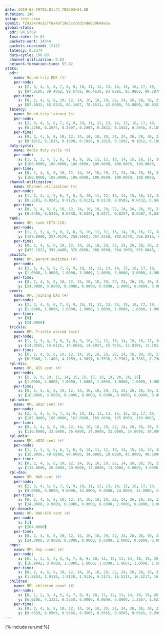 ```yaml
---
date: 2019-03-29T02:01:47.705593+01:00
duration: 240
setup: test-csma
commit: f2912474a1d7f6a4af1de5cccdd14d6630b49e6a
global-stats:
  pdr: 84.5789
  loss-rate: 2e-01
  packets-sent: 14344
  packets-received: 12132
  latency: 0.2374
  duty-cycle: 100.00
  channel-utilization: 0.03
  network-formation-time: 57.02
stats:
  pdr:
    name: Round-trip PDR (%)
    per-node:
      x: [2, 3, 4, 5, 6, 7, 8, 9, 10, 11, 12, 13, 14, 15, 16, 17, 18, 19, 20, 21, 22, 23, 24, 25]
      y: [97.8188, 99.4662, 99.6759, 96.4630, 93.8291, 95.9860, 99.2970, 97.9832, 93.1937, 94.8419, 96.4228, 97.0280, 97.4958, 0.0000, 0.0000, 0.0000, 94.7195, 96.7427, 96.7632, 96.5517, 97.3868, 97.6311, 98.0100, 97.7087]
    per-time:
      x: [0, 2, 4, 6, 8, 10, 12, 14, 16, 18, 20, 22, 24, 26, 28, 30, 32, 34, 36, 38, 40, 42, 44, 46, 48, 50, 52, 54, 56, 58, 60, 62, 64, 66, 68, 70, 72, 74, 76, 78, 80, 82, 84, 86, 88, 90, 92, 94, 96, 98, 100, 102, 104, 106, 108, 110, 112, 114, 116, 118, 120, 122, 124, 126, 128, 130, 132, 134, 136, 138, 140, 142, 144, 146, 148, 150, 152, 154, 156, 158, 160, 162, 164, 166, 168, 170, 172, 174, 176, 178, 180, 182, 184, 186, 188, 190, 192, 194, 196, 198, 200, 202, 204, 206, 208, 210, 212, 214, 216, 218, 220, 222, 224, 226, 228, 230, 232, 234, 236, 238]
      y: [87.6033, 85.8333, 84.1667, 78.1513, 62.8099, 70.0000, 80.8333, 84.1667, 86.6667, 83.3333, 86.6667, 81.6667, 85.8333, 88.3333, 84.1667, 88.3333, 82.5000, 90.7563, 82.6446, 88.3333, 89.9160, 86.7769, 84.1667, 84.8739, 69.4215, 81.6667, 85.0000, 79.1667, 85.8333, 88.3333, 90.8333, 90.0000, 90.8333, 86.6667, 85.0000, 86.6667, 85.8333, 75.0000, 77.5000, 80.0000, 83.3333, 82.5000, 81.6667, 78.3333, 79.1667, 81.6667, 77.5000, 62.5000, 64.1667, 70.0000, 70.8333, 79.1667, 81.6667, 75.0000, 80.8333, 72.5000, 69.1667, 92.5000, 89.1667, 90.8333, 87.5000, 88.3333, 80.8333, 86.6667, 86.6667, 87.5000, 87.5000, 91.6667, 85.0000, 88.3333, 88.3333, 88.3333, 90.0000, 82.5000, 85.8333, 91.6667, 85.0000, 84.1667, 84.1667, 87.5000, 91.6667, 87.5000, 89.1667, 86.6667, 86.6667, 90.0000, 89.1667, 84.1667, 85.8333, 83.3333, 88.3333, 90.0000, 89.1667, 90.0000, 87.5000, 87.5000, 86.6667, 87.5000, 86.6667, 87.5000, 85.8333, 85.0000, 90.0000, 88.3333, 85.0000, 85.8333, 90.8333, 85.8333, 88.3333, 91.6667, 86.6667, 86.6667, 86.6667, 91.6667, 89.1667, 81.6667, 93.3333, 84.1667, 83.3333, 92.0635]
  latency:
    name: Round-trip latency (s)
    per-node:
      x: [2, 3, 4, 5, 6, 7, 8, 9, 10, 11, 12, 13, 14, 15, 16, 17, 18, 19, 20, 21, 22, 23, 24, 25]
      y: [0.2760, 0.2674, 0.2997, 0.2904, 0.2832, 0.1632, 0.2946, 0.1871, 0.3153, 0.1917, 0.1918, 0.2103, 0.1910, nan, nan, nan, 0.1963, 0.2077, 0.2081, 0.2150, 0.2077, 0.2223, 0.2837, 0.2769]
    per-time:
      x: [0, 2, 4, 6, 8, 10, 12, 14, 16, 18, 20, 22, 24, 26, 28, 30, 32, 34, 36, 38, 40, 42, 44, 46, 48, 50, 52, 54, 56, 58, 60, 62, 64, 66, 68, 70, 72, 74, 76, 78, 80, 82, 84, 86, 88, 90, 92, 94, 96, 98, 100, 102, 104, 106, 108, 110, 112, 114, 116, 118, 120, 122, 124, 126, 128, 130, 132, 134, 136, 138, 140, 142, 144, 146, 148, 150, 152, 154, 156, 158, 160, 162, 164, 166, 168, 170, 172, 174, 176, 178, 180, 182, 184, 186, 188, 190, 192, 194, 196, 198, 200, 202, 204, 206, 208, 210, 212, 214, 216, 218, 220, 222, 224, 226, 228, 230, 232, 234, 236, 238]
      y: [0.1815, 0.1813, 0.1808, 0.1958, 0.1819, 0.1842, 0.1952, 0.1882, 0.1969, 0.1908, 0.2007, 0.1842, 0.1880, 0.1919, 0.1914, 0.1990, 0.1938, 0.2007, 0.1900, 0.1965, 0.1946, 0.1999, 0.1917, 0.1970, 0.1857, 0.1895, 0.1741, 0.1785, 0.1791, 0.1805, 0.1837, 0.1729, 0.1839, 0.1783, 0.1824, 0.1875, 0.1817, 0.1735, 0.1848, 0.1857, 0.1921, 0.1729, 0.1769, 0.1774, 0.1744, 0.1699, 0.1809, 0.1552, 0.1575, 0.1716, 0.1674, 0.1849, 0.1837, 0.1789, 0.1633, 0.1793, 0.1774, 0.1964, 0.1886, 0.2074, 0.1942, 0.1967, 0.1988, 0.1884, 0.1935, 0.1789, 0.1739, 0.1760, 0.1865, 0.1749, 0.1936, 0.1887, 0.1806, 0.1806, 0.1725, 0.1850, 0.1885, 0.1828, 0.1739, 0.1817, 0.1770, 0.1825, 0.1734, 0.1801, 0.1794, 0.1873, 0.1741, 0.1770, 0.1813, 0.1766, 0.1794, 0.1808, 0.1660, 0.1713, 0.1769, 0.1877, 0.1782, 0.1791, 0.1813, 0.4095, 0.5032, 0.4294, 0.4443, 0.4738, 0.4768, 0.4928, 0.5252, 0.4093, 0.5003, 0.4283, 0.5024, 0.5497, 0.4927, 0.5867, 0.5372, 0.5307, 0.5036, 0.4944, 0.4500, 0.4833]
  duty-cycle:
    name: Radio duty cycle (%)
    per-node:
      x: [1, 2, 3, 4, 5, 6, 7, 8, 9, 10, 11, 12, 13, 14, 15, 16, 17, 18, 19, 20, 21, 22, 23, 24, 25]
      y: [100.0000, 100.0000, 100.0000, 100.0000, 100.0000, 100.0000, 100.0000, 100.0000, 100.0000, 100.0000, 100.0000, 100.0000, 100.0000, 100.0000, 100.0000, 100.0000, 100.0000, 100.0000, 100.0000, 100.0000, 100.0000, 100.0000, 100.0000, 100.0000, 100.0000]
    per-time:
      x: [0, 2, 4, 6, 8, 10, 12, 14, 16, 18, 20, 22, 24, 26, 28, 30, 32, 34, 36, 38, 40, 42, 44, 46, 48, 50, 52, 54, 56, 58, 60, 62, 64, 66, 68, 70, 72, 74, 76, 78, 80, 82, 84, 86, 88, 90, 92, 94, 96, 98, 100, 102, 104, 106, 108, 110, 112, 114, 116, 118, 120, 122, 124, 126, 128, 130, 132, 134, 136, 138, 140, 142, 144, 146, 148, 150, 152, 154, 156, 158, 160, 162, 164, 166, 168, 170, 172, 174, 176, 178, 180, 182, 184, 186, 188, 190, 192, 194, 196, 198, 200, 202, 204, 206, 208, 210, 212, 214, 216, 218, 220, 222, 224, 226, 228, 230, 232, 234, 236, 238]
      y: [100.0000, 100.0000, 100.0000, 100.0000, 100.0000, 100.0000, 100.0000, 100.0000, 100.0000, 100.0000, 100.0000, 100.0000, 100.0000, 100.0000, 100.0000, 100.0000, 100.0000, 100.0000, 100.0000, 100.0000, 100.0000, 100.0000, 100.0000, 100.0000, 100.0000, 100.0000, 100.0000, 100.0000, 100.0000, 100.0000, 100.0000, 100.0000, 100.0000, 100.0000, 100.0000, 100.0000, 100.0000, 100.0000, 100.0000, 100.0000, 100.0000, 100.0000, 100.0000, 100.0000, 100.0000, 100.0000, 100.0000, 100.0000, 100.0000, 100.0000, 100.0000, 100.0000, 100.0000, 100.0000, 100.0000, 100.0000, 100.0000, 100.0000, 100.0000, 100.0000, 100.0000, 100.0000, 100.0000, 100.0000, 100.0000, 100.0000, 100.0000, 100.0000, 100.0000, 100.0000, 100.0000, 100.0000, 100.0000, 100.0000, 100.0000, 100.0000, 100.0000, 100.0000, 100.0000, 100.0000, 100.0000, 100.0000, 100.0000, 100.0000, 100.0000, 100.0000, 100.0000, 100.0000, 100.0000, 100.0000, 100.0000, 100.0000, 100.0000, 100.0000, 100.0000, 100.0000, 100.0000, 100.0000, 100.0000, 100.0000, 100.0000, 100.0000, 100.0000, 100.0000, 100.0000, 100.0000, 100.0000, 100.0000, 100.0000, 100.0000, 100.0000, 100.0000, 100.0000, 100.0000, 100.0000, 100.0000, 100.0000, 100.0000, 100.0000, 100.0000]
  channel-utilization:
    name: Channel utilization (%)
    per-node:
      x: [1, 2, 3, 4, 5, 6, 7, 8, 9, 10, 11, 12, 13, 14, 15, 16, 17, 18, 19, 20, 21, 22, 23, 24, 25]
      y: [0.2181, 0.0245, 0.0125, 0.0131, 0.0130, 0.0505, 0.0432, 0.0422, 0.0144, 0.0344, 0.0139, 0.0158, 0.0138, 0.0145, 0.1575, 0.0059, 0.0083, 0.0378, 0.0207, 0.0222, 0.0178, 0.0136, 0.0232, 0.0147, 0.0147]
    per-time:
      x: [0, 2, 4, 6, 8, 10, 12, 14, 16, 18, 20, 22, 24, 26, 28, 30, 32, 34, 36, 38, 40, 42, 44, 46, 48, 50, 52, 54, 56, 58, 60, 62, 64, 66, 68, 70, 72, 74, 76, 78, 80, 82, 84, 86, 88, 90, 92, 94, 96, 98, 100, 102, 104, 106, 108, 110, 112, 114, 116, 118, 120, 122, 124, 126, 128, 130, 132, 134, 136, 138, 140, 142, 144, 146, 148, 150, 152, 154, 156, 158, 160, 162, 164, 166, 168, 170, 172, 174, 176, 178, 180, 182, 184, 186, 188, 190, 192, 194, 196, 198, 200, 202, 204, 206, 208, 210, 212, 214, 216, 218, 220, 222, 224, 226, 228, 230, 232, 234, 236, 238]
      y: [0.0485, 0.0346, 0.0338, 0.0325, 0.0271, 0.0257, 0.0307, 0.0332, 0.0338, 0.0317, 0.0342, 0.0329, 0.0340, 0.0339, 0.0454, 0.0408, 0.0362, 0.0364, 0.0301, 0.0368, 0.0349, 0.0359, 0.0339, 0.0333, 0.0349, 0.0252, 0.0345, 0.0293, 0.0382, 0.0429, 0.0342, 0.0378, 0.0331, 0.0371, 0.0297, 0.0349, 0.0319, 0.0339, 0.0278, 0.0319, 0.0326, 0.0367, 0.0427, 0.0401, 0.0313, 0.0324, 0.0284, 0.0288, 0.0207, 0.0218, 0.0294, 0.0276, 0.0334, 0.0314, 0.0286, 0.0280, 0.0298, 0.0433, 0.0406, 0.0387, 0.0394, 0.0393, 0.0366, 0.0385, 0.0369, 0.0348, 0.0340, 0.0344, 0.0383, 0.0336, 0.0357, 0.0405, 0.0366, 0.0345, 0.0327, 0.0362, 0.0328, 0.0384, 0.0353, 0.0344, 0.0333, 0.0344, 0.0374, 0.0346, 0.0328, 0.0369, 0.0384, 0.0351, 0.0320, 0.0340, 0.0330, 0.0358, 0.0336, 0.0319, 0.0347, 0.0338, 0.0357, 0.0339, 0.0325, 0.0363, 0.0353, 0.0348, 0.0322, 0.0320, 0.0357, 0.0346, 0.0338, 0.0346, 0.0360, 0.0359, 0.0349, 0.0349, 0.0333, 0.0375, 0.0391, 0.0334, 0.0332, 0.0364, 0.0396, 0.0351]
  rank:
    name: RPL rank (ETX-128)
    per-node:
      x: [1, 2, 3, 4, 5, 6, 7, 8, 9, 10, 11, 12, 13, 14, 15, 16, 17, 18, 19, 20, 21, 22, 23, 24, 25]
      y: [128.0000, 257.9129, 258.5602, 257.5560, 802.6270, 256.8216, 604.5574, 536.0328, 658.3918, 258.1618, 390.5661, 927.9671, 687.9429, 393.6983, 274.8548, 925.8943, 396.3539, 934.3049, 403.7967, 408.8008, 416.7842, 400.9917, 447.6763, 544.6802, 538.5447]
    per-time:
      x: [0, 2, 4, 6, 8, 10, 12, 14, 16, 18, 20, 22, 24, 26, 28, 30, 32, 34, 36, 38, 40, 42, 44, 46, 48, 50, 52, 54, 56, 58, 60, 62, 64, 66, 68, 70, 72, 74, 76, 78, 80, 82, 84, 86, 88, 90, 92, 94, 96, 98, 100, 102, 104, 106, 108, 110, 112, 114, 116, 118, 120, 122, 124, 126, 128, 130, 132, 134, 136, 138, 140, 142, 144, 146, 148, 150, 152, 154, 156, 158, 160, 162, 164, 166, 168, 170, 172, 174, 176, 178, 180, 182, 184, 186, 188, 190, 192, 194, 196, 198, 200, 202, 204, 206, 208, 210, 212, 214, 216, 218, 220, 222, 224, 226, 228, 230, 232, 234, 236, 238]
      y: [475.1622, 399.4400, 378.6600, 368.0000, 364.1600, 355.8846, 354.1400, 349.5400, 350.8600, 352.4600, 352.1600, 351.5200, 353.2000, 350.8600, 2774.7222, 363.1800, 364.3400, 363.2400, 363.2000, 357.4510, 353.9800, 353.3400, 354.1400, 350.8824, 349.0400, 348.3400, 349.5000, 348.6600, 2860.5385, 366.4510, 357.7400, 355.9000, 357.9200, 356.8000, 358.2745, 355.6863, 357.3333, 364.0000, 360.7400, 363.1569, 360.4400, 2775.9074, 347.9000, 2856.5385, 343.8000, 344.8200, 345.5400, 346.2549, 346.5000, 347.6400, 348.7400, 345.2600, 346.2200, 346.2200, 347.0400, 349.2600, 4108.6731, 1591.8519, 368.9804, 369.8077, 366.5000, 366.3800, 366.3400, 368.0980, 362.1154, 354.4200, 353.7200, 353.3200, 354.5800, 355.1400, 354.9400, 354.0588, 353.0200, 351.4400, 350.5600, 350.9400, 352.9600, 356.0800, 358.7800, 358.7400, 359.5686, 357.2549, 354.5600, 354.1200, 356.2200, 356.0000, 356.8200, 356.0800, 355.0400, 356.0600, 357.1600, 356.8800, 357.9804, 353.6600, 354.2000, 354.4600, 353.3600, 356.0000, 355.7451, 352.1600, 352.8600, 352.5200, 351.3200, 348.1600, 350.4400, 349.6800, 351.0800, 349.9800, 355.7059, 352.5000, 351.3600, 350.7000, 352.1000, 352.7059, 354.1800, 353.1000, 351.6200, 355.5769, 348.7000, 352.1400]
  pswitch:
    name: RPL parent switches (#)
    per-node:
      x: [2, 3, 4, 5, 6, 7, 8, 9, 10, 11, 12, 13, 14, 15, 16, 17, 18, 19, 20, 21, 22, 23, 24, 25]
      y: [1.0000, 1.0000, 1.0000, 3.0000, 1.0000, 3.0000, 3.0000, 4.0000, 1.0000, 2.0000, 2.0000, 4.0000, 2.0000, 1.0000, 5.0000, 3.0000, 5.0000, 1.0000, 1.0000, 1.0000, 1.0000, 1.0000, 7.0000, 6.0000]
    per-time:
      x: [0, 2, 4, 6, 8, 10, 12, 14, 16, 18, 20, 22, 24, 26, 28, 30, 32, 34, 36, 38, 40, 42, 44, 46, 48, 50, 52, 54, 56, 58, 60, 62, 64, 66, 68, 70, 72, 74, 76, 78, 80, 82, 84, 86, 88, 90, 92, 94, 96, 98, 100, 102, 104, 106, 108, 110, 112, 114, 116, 118, 120, 122, 124, 126, 128, 130, 132, 134, 136, 138, 140, 142, 144, 146, 148, 150, 152, 154, 156, 158, 160, 162, 164, 166, 168, 170, 172, 174, 176, 178, 180, 182, 184, 186, 188, 190, 192, 194, 196, 198, 200, 202, 204, 206, 208, 210, 212, 214, 216, 218, 220, 222, 224, 226, 228, 230, 232, 234]
      y: [24.0000, 0.0000, 0.0000, 0.0000, 0.0000, 2.0000, 0.0000, 0.0000, 0.0000, 0.0000, 0.0000, 0.0000, 0.0000, 0.0000, 2.0000, 0.0000, 0.0000, 0.0000, 0.0000, 1.0000, 0.0000, 0.0000, 0.0000, 1.0000, 0.0000, 0.0000, 0.0000, 0.0000, 1.0000, 1.0000, 0.0000, 0.0000, 0.0000, 0.0000, 1.0000, 1.0000, 1.0000, 0.0000, 0.0000, 1.0000, 0.0000, 3.0000, 0.0000, 1.0000, 0.0000, 0.0000, 0.0000, 1.0000, 0.0000, 0.0000, 0.0000, 0.0000, 0.0000, 0.0000, 0.0000, 0.0000, 0.0000, 3.0000, 1.0000, 2.0000, 0.0000, 0.0000, 0.0000, 1.0000, 2.0000, 0.0000, 0.0000, 0.0000, 0.0000, 0.0000, 0.0000, 1.0000, 0.0000, 0.0000, 0.0000, 0.0000, 0.0000, 0.0000, 0.0000, 0.0000, 1.0000, 1.0000, 0.0000, 0.0000, 0.0000, 0.0000, 0.0000, 0.0000, 0.0000, 0.0000, 0.0000, 0.0000, 1.0000, 0.0000, 0.0000, 0.0000, 0.0000, 1.0000, 1.0000, 0.0000, 0.0000, 0.0000, 0.0000, 0.0000, 0.0000, 0.0000, 0.0000, 0.0000, 1.0000, 0.0000, 0.0000, 0.0000, 0.0000, 1.0000, 0.0000, 0.0000, 0.0000, 2.0000]
  event:
    name: RPL joining DAG (#)
    per-node:
      x: [2, 3, 4, 5, 6, 7, 8, 9, 10, 11, 12, 13, 14, 15, 16, 17, 18, 19, 20, 21, 22, 23, 24, 25]
      y: [1.0000, 1.0000, 1.0000, 1.0000, 1.0000, 1.0000, 1.0000, 1.0000, 1.0000, 1.0000, 1.0000, 1.0000, 1.0000, 1.0000, 1.0000, 1.0000, 1.0000, 1.0000, 1.0000, 1.0000, 1.0000, 1.0000, 1.0000, 1.0000]
    per-time:
      x: [0]
      y: [24.0000]
  trickle:
    name: RPL Trickle period (min)
    per-node:
      x: [1, 2, 3, 4, 5, 6, 7, 8, 9, 10, 11, 12, 13, 14, 15, 16, 17, 18, 19, 20, 21, 22, 23, 24, 25]
      y: [14.9555, 14.0125, 14.6850, 14.8937, 15.7531, 13.8108, 13.2012, 14.8849, 14.7531, 14.8937, 14.8314, 13.8135, 12.9389, 14.5944, 14.6499, 15.4796, 13.7702, 15.3556, 15.4475, 15.4475, 15.4475, 15.4475, 15.4566, 15.7566, 15.7521]
    per-time:
      x: [0, 2, 4, 6, 8, 10, 12, 14, 16, 18, 20, 22, 24, 26, 28, 30, 32, 34, 36, 38, 40, 42, 44, 46, 48, 50, 52, 54, 56, 58, 60, 62, 64, 66, 68, 70, 72, 74, 76, 78, 80, 82, 84, 86, 88, 90, 92, 94, 96, 98, 100, 102, 104, 106, 108, 110, 112, 114, 116, 118, 120, 122, 124, 126, 128, 130, 132, 134, 136, 138, 140, 142, 144, 146, 148, 150, 152, 154, 156, 158, 160, 162, 164, 166, 168, 170, 172, 174, 176, 178, 180, 182, 184, 186, 188, 190, 192, 194, 196, 198, 200, 202, 204, 206, 208, 210, 212, 214, 216, 218, 220, 222, 224, 226, 228, 230, 232, 234, 236, 238]
      y: [0.5046, 2.1408, 4.1069, 4.3691, 6.5536, 8.7381, 8.7381, 8.7381, 10.6605, 17.4763, 17.4763, 17.4763, 17.4763, 17.4763, 12.9795, 9.8304, 10.1362, 11.1848, 11.1848, 13.1929, 13.2820, 13.2820, 13.2820, 15.2489, 17.4763, 17.4763, 17.4763, 17.4763, 17.4763, 8.3312, 8.9129, 10.1362, 10.1362, 12.5829, 12.6789, 12.6789, 12.5075, 15.0296, 17.4763, 17.4763, 17.4763, 12.3183, 6.1713, 5.7974, 5.7672, 6.8157, 8.0391, 9.2521, 10.8353, 10.8353, 11.3596, 11.8839, 17.4763, 17.4763, 17.4763, 17.4763, 17.4763, 15.6103, 15.6772, 15.9219, 15.9034, 16.1655, 16.4277, 16.2769, 16.3000, 16.6025, 17.4763, 17.4763, 17.4763, 17.4763, 17.4763, 17.4763, 17.4763, 17.4763, 17.4763, 17.4763, 17.4763, 17.4763, 17.4763, 17.4763, 17.4763, 17.4763, 17.4763, 17.4763, 17.4763, 17.4763, 17.4763, 17.4763, 17.4763, 17.4763, 17.4763, 17.4763, 17.4763, 17.4763, 17.4763, 17.4763, 17.4763, 17.4763, 17.4763, 17.4763, 17.4763, 17.4763, 17.4763, 17.4763, 17.4763, 17.4763, 17.4763, 17.4763, 17.4763, 17.4763, 17.4763, 17.4763, 17.4763, 17.4763, 17.4763, 17.4763, 17.4763, 17.4763, 17.4763, 17.4763]
  rpl-dis:
    name: RPL DIS sent (#)
    per-node:
      x: [5, 8, 9, 10, 11, 14, 15, 16, 17, 18, 19, 20, 24, 25]
      y: [1.0000, 1.0000, 1.0000, 1.0000, 1.0000, 1.0000, 1.0000, 1.0000, 1.0000, 1.0000, 1.0000, 1.0000, 1.0000, 1.0000]
    per-time:
      x: [0, 2, 4, 6, 8, 10, 12, 14, 16, 18, 20, 22, 24, 26, 28, 30, 32, 34, 36, 38, 40, 42, 44, 46, 48, 50, 52, 54, 56, 58, 60, 62, 64, 66, 68, 70, 72, 74, 76, 78, 80, 82, 84, 86]
      y: [10.0000, 0.0000, 0.0000, 0.0000, 0.0000, 0.0000, 0.0000, 0.0000, 0.0000, 0.0000, 0.0000, 0.0000, 0.0000, 0.0000, 1.0000, 0.0000, 0.0000, 0.0000, 0.0000, 0.0000, 0.0000, 0.0000, 0.0000, 0.0000, 0.0000, 0.0000, 0.0000, 0.0000, 1.0000, 0.0000, 0.0000, 0.0000, 0.0000, 0.0000, 0.0000, 0.0000, 0.0000, 0.0000, 0.0000, 0.0000, 0.0000, 1.0000, 0.0000, 1.0000]
  rpl-udio:
    name: RPL uDIO sent (#)
    per-node:
      x: [2, 3, 4, 5, 6, 7, 8, 9, 10, 11, 12, 13, 14, 15, 16, 17, 18, 19, 20, 21, 22, 23, 24, 25]
      y: [165.0000, 166.0000, 161.0000, 169.0000, 165.0000, 160.0000, 169.0000, 161.0000, 163.0000, 159.0000, 170.0000, 165.0000, 173.0000, 153.0000, 182.0000, 181.0000, 163.0000, 156.0000, 165.0000, 167.0000, 161.0000, 169.0000, 165.0000, 167.0000]
    per-time:
      x: [0, 2, 4, 6, 8, 10, 12, 14, 16, 18, 20, 22, 24, 26, 28, 30, 32, 34, 36, 38, 40, 42, 44, 46, 48, 50, 52, 54, 56, 58, 60, 62, 64, 66, 68, 70, 72, 74, 76, 78, 80, 82, 84, 86, 88, 90, 92, 94, 96, 98, 100, 102, 104, 106, 108, 110, 112, 114, 116, 118, 120, 122, 124, 126, 128, 130, 132, 134, 136, 138, 140, 142, 144, 146, 148, 150, 152, 154, 156, 158, 160, 162, 164, 166, 168, 170, 172, 174, 176, 178, 180, 182, 184, 186, 188, 190, 192, 194, 196, 198, 200, 202, 204, 206, 208, 210, 212, 214, 216, 218, 220, 222, 224, 226, 228, 230, 232, 234, 236, 238, 240]
      y: [110.0000, 33.0000, 36.0000, 37.0000, 32.0000, 34.0000, 34.0000, 32.0000, 33.0000, 33.0000, 29.0000, 32.0000, 33.0000, 34.0000, 40.0000, 27.0000, 31.0000, 34.0000, 28.0000, 35.0000, 34.0000, 28.0000, 36.0000, 30.0000, 31.0000, 33.0000, 33.0000, 31.0000, 32.0000, 37.0000, 31.0000, 38.0000, 32.0000, 31.0000, 26.0000, 30.0000, 30.0000, 34.0000, 34.0000, 34.0000, 31.0000, 34.0000, 28.0000, 36.0000, 28.0000, 36.0000, 32.0000, 37.0000, 32.0000, 25.0000, 34.0000, 33.0000, 32.0000, 33.0000, 37.0000, 31.0000, 33.0000, 36.0000, 32.0000, 34.0000, 34.0000, 31.0000, 36.0000, 31.0000, 30.0000, 26.0000, 36.0000, 37.0000, 34.0000, 31.0000, 33.0000, 30.0000, 26.0000, 35.0000, 31.0000, 41.0000, 26.0000, 37.0000, 28.0000, 33.0000, 34.0000, 31.0000, 36.0000, 31.0000, 26.0000, 39.0000, 28.0000, 32.0000, 35.0000, 34.0000, 31.0000, 34.0000, 32.0000, 32.0000, 38.0000, 30.0000, 27.0000, 34.0000, 34.0000, 33.0000, 28.0000, 33.0000, 30.0000, 33.0000, 33.0000, 33.0000, 27.0000, 33.0000, 31.0000, 30.0000, 37.0000, 29.0000, 37.0000, 32.0000, 36.0000, 31.0000, 31.0000, 33.0000, 34.0000, 29.0000, 2.0000]
  rpl-mdio:
    name: RPL mDIO sent (#)
    per-node:
      x: [1, 2, 3, 4, 5, 6, 7, 8, 9, 10, 11, 12, 13, 14, 15, 16, 17, 18, 19, 20, 21, 22, 23, 24, 25]
      y: [35.0000, 40.0000, 40.0000, 34.0000, 28.0000, 45.0000, 49.0000, 35.0000, 34.0000, 34.0000, 35.0000, 46.0000, 51.0000, 40.0000, 39.0000, 34.0000, 45.0000, 33.0000, 31.0000, 33.0000, 31.0000, 32.0000, 32.0000, 27.0000, 27.0000]
    per-time:
      x: [0, 2, 4, 6, 8, 10, 12, 14, 16, 18, 20, 22, 24, 26, 28, 30, 32, 34, 36, 38, 40, 42, 44, 46, 48, 50, 52, 54, 56, 58, 60, 62, 64, 66, 68, 70, 72, 74, 76, 78, 80, 82, 84, 86, 88, 90, 92, 94, 96, 98, 100, 102, 104, 106, 108, 110, 112, 114, 116, 118, 120, 122, 124, 126, 128, 130, 132, 134, 136, 138, 140, 142, 144, 146, 148, 150, 152, 154, 156, 158, 160, 162, 164, 166, 168, 170, 172, 174, 176, 178, 180, 182, 184, 186, 188, 190, 192, 194, 196, 198, 200, 202, 204, 206, 208, 210, 212, 214, 216, 218, 220, 222, 224, 226, 228, 230, 232, 234, 236, 238]
      y: [114.0000, 26.0000, 20.0000, 12.0000, 13.0000, 0.0000, 3.0000, 7.0000, 15.0000, 0.0000, 0.0000, 0.0000, 0.0000, 9.0000, 26.0000, 37.0000, 18.0000, 1.0000, 9.0000, 3.0000, 0.0000, 3.0000, 7.0000, 6.0000, 4.0000, 4.0000, 1.0000, 0.0000, 1.0000, 70.0000, 12.0000, 7.0000, 8.0000, 10.0000, 2.0000, 3.0000, 4.0000, 7.0000, 0.0000, 3.0000, 2.0000, 24.0000, 65.0000, 57.0000, 29.0000, 19.0000, 6.0000, 13.0000, 1.0000, 1.0000, 12.0000, 8.0000, 1.0000, 1.0000, 1.0000, 1.0000, 1.0000, 15.0000, 8.0000, 7.0000, 7.0000, 3.0000, 1.0000, 1.0000, 0.0000, 3.0000, 6.0000, 4.0000, 5.0000, 3.0000, 1.0000, 2.0000, 3.0000, 0.0000, 3.0000, 4.0000, 4.0000, 8.0000, 2.0000, 1.0000, 2.0000, 2.0000, 2.0000, 4.0000, 3.0000, 4.0000, 2.0000, 3.0000, 2.0000, 3.0000, 3.0000, 2.0000, 1.0000, 2.0000, 6.0000, 5.0000, 3.0000, 3.0000, 2.0000, 0.0000, 2.0000, 3.0000, 5.0000, 6.0000, 2.0000, 3.0000, 0.0000, 4.0000, 0.0000, 8.0000, 3.0000, 1.0000, 6.0000, 1.0000, 0.0000, 4.0000, 1.0000, 0.0000, 6.0000, 3.0000]
  rpl-dao:
    name: RPL DAO sent (#)
    per-node:
      x: [2, 3, 4, 5, 6, 7, 8, 9, 10, 11, 12, 13, 14, 15, 16, 17, 18, 19, 20, 21, 22, 23, 24, 25]
      y: [9.0000, 9.0000, 9.0000, 14.0000, 9.0000, 14.0000, 14.0000, 14.0000, 9.0000, 9.0000, 16.0000, 15.0000, 10.0000, 9.0000, 16.0000, 10.0000, 16.0000, 9.0000, 9.0000, 9.0000, 9.0000, 9.0000, 13.0000, 12.0000]
    per-time:
      x: [0, 2, 4, 6, 8, 10, 12, 14, 16, 18, 20, 22, 24, 26, 28, 30, 32, 34, 36, 38, 40, 42, 44, 46, 48, 50, 52, 54, 56, 58, 60, 62, 64, 66, 68, 70, 72, 74, 76, 78, 80, 82, 84, 86, 88, 90, 92, 94, 96, 98, 100, 102, 104, 106, 108, 110, 112, 114, 116, 118, 120, 122, 124, 126, 128, 130, 132, 134, 136, 138, 140, 142, 144, 146, 148, 150, 152, 154, 156, 158, 160, 162, 164, 166, 168, 170, 172, 174, 176, 178, 180, 182, 184, 186, 188, 190, 192, 194, 196, 198, 200, 202, 204, 206, 208, 210, 212, 214, 216, 218, 220, 222, 224, 226, 228, 230, 232, 234, 236, 238, 240]
      y: [24.0000, 0.0000, 0.0000, 0.0000, 0.0000, 2.0000, 0.0000, 0.0000, 0.0000, 0.0000, 0.0000, 0.0000, 0.0000, 0.0000, 31.0000, 0.0000, 0.0000, 0.0000, 0.0000, 3.0000, 0.0000, 0.0000, 0.0000, 1.0000, 0.0000, 0.0000, 0.0000, 0.0000, 24.0000, 2.0000, 0.0000, 0.0000, 0.0000, 2.0000, 2.0000, 1.0000, 1.0000, 1.0000, 0.0000, 1.0000, 0.0000, 7.0000, 12.0000, 9.0000, 0.0000, 0.0000, 0.0000, 1.0000, 1.0000, 2.0000, 0.0000, 2.0000, 0.0000, 1.0000, 0.0000, 1.0000, 16.0000, 17.0000, 1.0000, 2.0000, 0.0000, 1.0000, 0.0000, 3.0000, 2.0000, 2.0000, 0.0000, 0.0000, 0.0000, 0.0000, 4.0000, 9.0000, 2.0000, 2.0000, 0.0000, 1.0000, 0.0000, 1.0000, 2.0000, 2.0000, 2.0000, 1.0000, 0.0000, 0.0000, 1.0000, 12.0000, 2.0000, 0.0000, 1.0000, 1.0000, 0.0000, 1.0000, 2.0000, 2.0000, 2.0000, 1.0000, 0.0000, 1.0000, 2.0000, 9.0000, 4.0000, 1.0000, 0.0000, 0.0000, 1.0000, 1.0000, 1.0000, 1.0000, 3.0000, 0.0000, 1.0000, 0.0000, 1.0000, 10.0000, 5.0000, 1.0000, 0.0000, 2.0000, 1.0000, 0.0000, 1.0000]
  rpl-daoack:
    name: RPL DAO-ACK sent (#)
    per-node:
      x: [1]
      y: [264.0000]
    per-time:
      x: [0, 2, 4, 6, 8, 10, 12, 14, 16, 18, 20, 22, 24, 26, 28, 30, 32, 34, 36, 38, 40, 42, 44, 46, 48, 50, 52, 54, 56, 58, 60, 62, 64, 66, 68, 70, 72, 74, 76, 78, 80, 82, 84, 86, 88, 90, 92, 94, 96, 98, 100, 102, 104, 106, 108, 110, 112, 114, 116, 118, 120, 122, 124, 126, 128, 130, 132, 134, 136, 138, 140, 142, 144, 146, 148, 150, 152, 154, 156, 158, 160, 162, 164, 166, 168, 170, 172, 174, 176, 178, 180, 182, 184, 186, 188, 190, 192, 194, 196, 198, 200, 202, 204, 206, 208, 210, 212, 214, 216, 218, 220, 222, 224, 226, 228, 230, 232, 234, 236, 238, 240]
      y: [24.0000, 0.0000, 0.0000, 0.0000, 0.0000, 2.0000, 0.0000, 0.0000, 0.0000, 0.0000, 0.0000, 0.0000, 0.0000, 0.0000, 27.0000, 0.0000, 0.0000, 0.0000, 0.0000, 3.0000, 0.0000, 0.0000, 0.0000, 1.0000, 0.0000, 0.0000, 0.0000, 0.0000, 24.0000, 2.0000, 0.0000, 0.0000, 0.0000, 2.0000, 2.0000, 1.0000, 1.0000, 1.0000, 0.0000, 1.0000, 0.0000, 7.0000, 12.0000, 9.0000, 0.0000, 0.0000, 0.0000, 1.0000, 1.0000, 2.0000, 0.0000, 2.0000, 0.0000, 1.0000, 0.0000, 1.0000, 15.0000, 14.0000, 1.0000, 2.0000, 0.0000, 1.0000, 0.0000, 3.0000, 2.0000, 2.0000, 0.0000, 0.0000, 0.0000, 0.0000, 4.0000, 9.0000, 2.0000, 2.0000, 0.0000, 1.0000, 0.0000, 1.0000, 2.0000, 2.0000, 2.0000, 1.0000, 0.0000, 0.0000, 1.0000, 12.0000, 2.0000, 0.0000, 1.0000, 1.0000, 0.0000, 1.0000, 2.0000, 2.0000, 2.0000, 1.0000, 0.0000, 1.0000, 2.0000, 9.0000, 4.0000, 1.0000, 0.0000, 0.0000, 1.0000, 1.0000, 1.0000, 1.0000, 3.0000, 0.0000, 1.0000, 0.0000, 1.0000, 10.0000, 5.0000, 1.0000, 0.0000, 2.0000, 1.0000, 0.0000, 1.0000]
  hops:
    name: RPL hop count (#)
    per-node:
      x: [0, 1, 2, 3, 4, 5, 6, 7, 8, 9, 10, 11, 12, 13, 14, 18, 19, 20, 21, 22, 23, 24, 25]
      y: [16.9042, 0.0000, 1.0000, 1.0000, 1.0000, 1.0667, 1.0000, 1.5875, 1.0750, 2.0458, 1.0000, 2.0000, 2.0000, 2.5833, 2.0000, 2.2458, 17.6000, 17.6000, 17.6000, 17.6000, 17.6000, 18.1883, 4.3250]
    per-time:
      x: [0, 2, 4, 6, 8, 10, 12, 14, 16, 18, 20, 22, 24, 26, 28, 30, 32, 34, 36, 38, 40, 42, 44, 46, 48, 50, 52, 54, 56, 58, 60, 62, 64, 66, 68, 70, 72, 74, 76, 78, 80, 82, 84, 86, 88, 90, 92, 94, 96, 98, 100, 102, 104, 106, 108, 110, 112, 114, 116, 118, 120, 122, 124, 126, 128, 130, 132, 134, 136, 138, 140, 142, 144, 146, 148, 150, 152, 154, 156, 158, 160, 162, 164, 166, 168, 170, 172, 174, 176, 178, 180, 182, 184, 186, 188, 190, 192, 194, 196, 198, 200, 202, 204, 206, 208, 210, 212, 214, 216, 218, 220, 222, 224, 226, 228, 230, 232, 234, 236, 238]
      y: [1.8824, 1.9130, 1.9130, 1.9130, 9.2174, 16.5217, 16.5217, 16.5217, 16.5217, 16.5217, 16.5217, 16.5217, 16.5217, 16.5217, 16.6087, 16.6087, 16.6087, 16.6087, 16.6087, 16.5870, 16.5652, 16.5652, 16.5652, 16.5217, 16.5217, 16.5217, 16.5217, 16.5217, 16.5217, 16.5652, 16.5652, 16.5652, 16.5652, 16.5652, 16.5652, 16.5652, 16.5507, 16.5217, 16.5217, 18.6087, 18.6087, 1.9565, 1.9565, 1.9565, 1.9565, 1.9565, 1.9565, 1.9565, 1.9565, 1.9565, 1.9565, 1.9565, 1.9565, 1.9565, 1.9565, 1.9565, 2.0435, 2.1304, 2.1522, 2.1739, 2.1739, 2.1739, 2.1739, 2.1522, 2.0870, 2.0870, 2.0870, 2.0870, 2.0870, 2.0870, 2.0870, 2.0870, 2.0870, 2.0870, 2.0870, 2.0870, 2.0870, 2.0870, 2.0870, 2.0870, 2.0870, 2.0435, 2.0000, 2.0000, 2.0000, 2.0000, 2.0000, 2.0000, 2.0000, 2.0000, 2.0000, 2.0000, 2.0435, 2.0435, 2.0435, 2.0435, 2.0435, 2.0000, 1.9855, 1.9565, 1.9565, 1.9565, 1.9565, 1.9565, 1.9565, 1.9565, 1.9565, 1.9565, 2.0000, 2.0000, 2.0000, 2.0000, 2.0435, 2.0870, 2.0870, 2.0870, 2.0870, 2.0870, 2.0870, 2.0870]
  children:
    name: RPL children count (#)
    per-node:
      x: [0, 1, 2, 3, 4, 5, 6, 7, 8, 9, 10, 11, 12, 13, 14, 18, 19, 20, 21, 22, 23, 24, 25]
      y: [6.0208, 7.3333, 0.5250, 0.0000, 0.0000, 0.0000, 1.2167, 1.6333, 2.0417, 0.0000, 1.1708, 0.0000, 0.0583, 0.0000, 0.0000, 0.9750, 0.2917, 0.3458, 0.1417, 0.0000, 0.2417, 0.0000, 0.0000]
    per-time:
      x: [0, 2, 4, 6, 8, 10, 12, 14, 16, 18, 20, 22, 24, 26, 28, 30, 32, 34, 36, 38, 40, 42, 44, 46, 48, 50, 52, 54, 56, 58, 60, 62, 64, 66, 68, 70, 72, 74, 76, 78, 80, 82, 84, 86, 88, 90, 92, 94, 96, 98, 100, 102, 104, 106, 108, 110, 112, 114, 116, 118, 120, 122, 124, 126, 128, 130, 132, 134, 136, 138, 140, 142, 144, 146, 148, 150, 152, 154, 156, 158, 160, 162, 164, 166, 168, 170, 172, 174, 176, 178, 180, 182, 184, 186, 188, 190, 192, 194, 196, 198, 200, 202, 204, 206, 208, 210, 212, 214, 216, 218, 220, 222, 224, 226, 228, 230, 232, 234, 236, 238]
      y: [0.9559, 0.9565, 0.9565, 0.9565, 0.9565, 0.9565, 0.9565, 0.9565, 0.9565, 0.9565, 0.9565, 0.9565, 0.9565, 0.9565, 0.9565, 0.9565, 0.9565, 0.9565, 0.9565, 0.9565, 0.9565, 0.9565, 0.9565, 0.9565, 0.9565, 0.9565, 0.9565, 0.9565, 0.9565, 0.9565, 0.9565, 0.9565, 0.9565, 0.9565, 0.9565, 0.9565, 0.9565, 0.9565, 0.9565, 0.9565, 0.9565, 0.9565, 0.9565, 0.9565, 0.9565, 0.9565, 0.9565, 0.9565, 0.9565, 0.9565, 0.9565, 0.9565, 0.9565, 0.9565, 0.9565, 0.9565, 0.9565, 0.9565, 0.9565, 0.9565, 0.9565, 0.9565, 0.9565, 0.9565, 0.9565, 0.9565, 0.9565, 0.9565, 0.9565, 0.9565, 0.9565, 0.9565, 0.9565, 0.9565, 0.9565, 0.9565, 0.9565, 0.9565, 0.9565, 0.9565, 0.9565, 0.9565, 0.9565, 0.9565, 0.9565, 0.9565, 0.9565, 0.9565, 0.9565, 0.9565, 0.9565, 0.9565, 0.9565, 0.9565, 0.9565, 0.9565, 0.9565, 0.9565, 0.9565, 0.9565, 0.9565, 0.9565, 0.9565, 0.9565, 0.9565, 0.9565, 0.9565, 0.9565, 0.9565, 0.9565, 0.9565, 0.9565, 0.9565, 0.9565, 0.9565, 0.9565, 0.9565, 0.9565, 0.9565, 0.9565]
---
```


{% include run.md %}
